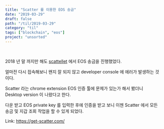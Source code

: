 ```yaml
---
title: "Scatter 를 이용한 EOS 송금"
date: "2019-03-29"
draft: false
path: "/til/2019-03-29"
category: "til"
tags: ["blockchain", "eos"]
project: "unsorted"
---
```


<br />

2018 년 말 까지만 해도 [scattellet](https://scattellet.com/) 에서 EOS 송금을 진행했었다.

얼마전 다시 접속해보니 왠지 잘 되지 않고 developer console 에 에러가 발생하는 것이다.

Scatter 라는 chrome extension EOS 인증 툴에 문제가 있는가 해서 봤더니 Desktop version 이 나왔다고 한다.

다운 받고 EOS private key 를 입력한 후에 인증을 받고 보니 이젠 Scatter 에서 모든 송금 및 지갑 조회 작업을 할 수 있게 되었다.

Link: https://get-scatter.com/